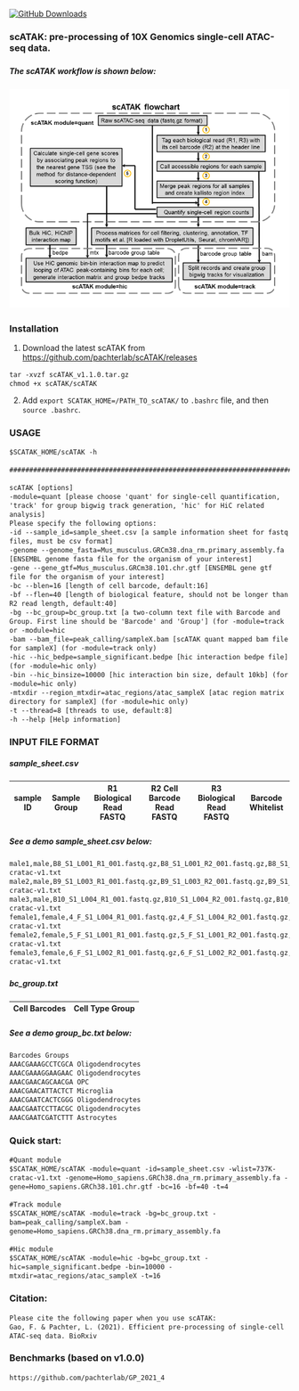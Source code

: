 [![GitHub Downloads](https://img.shields.io/github/downloads/pachterlab/scATAK/total.svg?style=social&logo=github&label=Download)](https://github.com/pachterlab/scATAK/releases)


### scATAK: pre-processing of 10X Genomics single-cell ATAC-seq data.
#####
##### The scATAK workflow is shown below:
![Figure not found](Figure1_final.png)
#####
### Installation
1) Download the latest scATAK from https://github.com/pachterlab/scATAK/releases
```
tar -xvzf scATAK_v1.1.0.tar.gz
chmod +x scATAK/scATAK
```

2) Add `export SCATAK_HOME=/PATH_TO_scATAK/` to `.bashrc` file, and then `source .bashrc`.  

### USAGE
```
$SCATAK_HOME/scATAK -h

######################################################################################

scATAK [options]
-module=quant [please choose 'quant' for single-cell quantification, 'track' for group bigwig track generation, 'hic' for HiC related analysis]
Please specify the following options:
-id --sample_id=sample_sheet.csv [a sample information sheet for fastq files, must be csv format]
-genome --genome_fasta=Mus_musculus.GRCm38.dna_rm.primary_assembly.fa [ENSEMBL genome fasta file for the organism of your interest]
-gene --gene_gtf=Mus_musculus.GRCm38.101.chr.gtf [ENSEMBL gene gtf file for the organism of your interest]
-bc --blen=16 [length of cell barcode, default:16]
-bf --flen=40 [length of biological feature, should not be longer than R2 read length, default:40]
-bg --bc_group=bc_group.txt [a two-column text file with Barcode and Group. First line should be 'Barcode' and 'Group'] (for -module=track or -module=hic
-bam --bam_file=peak_calling/sampleX.bam [scATAK quant mapped bam file for sampleX] (for -module=track only)
-hic --hic_bedpe=sample_significant.bedpe [hic interaction bedpe file] (for -module=hic only)
-bin --hic_binsize=10000 [hic interaction bin size, default 10kb] (for -module=hic only)
-mtxdir --region_mtxdir=atac_regions/atac_sampleX [atac region matrix directory for sampleX] (for -module=hic only)
-t --thread=8 [threads to use, default:8]
-h --help [Help information]
```

### INPUT FILE FORMAT
##### sample_sheet.csv
| sample ID | Sample Group | R1 Biological Read FASTQ | R2 Cell Barcode Read FASTQ | R3 Biological Read FASTQ | Barcode Whitelist |
|-------------|------------------|-------------|---------------|-------------------------|-----------------|
#####
##### See a demo sample_sheet.csv below:
```
male1,male,B8_S1_L001_R1_001.fastq.gz,B8_S1_L001_R2_001.fastq.gz,B8_S1_L001_R3_001.fastq.gz,/home/fgao/scATAK/lib/737K-cratac-v1.txt
male2,male,B9_S1_L003_R1_001.fastq.gz,B9_S1_L003_R2_001.fastq.gz,B9_S1_L003_R3_001.fastq.gz,/home/fgao/scATAK/lib/737K-cratac-v1.txt
male3,male,B10_S1_L004_R1_001.fastq.gz,B10_S1_L004_R2_001.fastq.gz,B10_S1_L004_R3_001.fastq.gz,/home/fgao/scATAK/lib/737K-cratac-v1.txt
female1,female,4_F_S1_L004_R1_001.fastq.gz,4_F_S1_L004_R2_001.fastq.gz,4_F_S1_L004_R3_001.fastq.gz,/home/fgao/scATAK/lib/737K-cratac-v1.txt
female2,female,5_F_S1_L001_R1_001.fastq.gz,5_F_S1_L001_R2_001.fastq.gz,5_F_S1_L001_R3_001.fastq.gz,/home/fgao/scATAK/lib/737K-cratac-v1.txt
female3,female,6_F_S1_L002_R1_001.fastq.gz,6_F_S1_L002_R2_001.fastq.gz,6_F_S1_L002_R3_001.fastq.gz,/home/fgao/scATAK/lib/737K-cratac-v1.txt
```
#####
#####
##### bc_group.txt
| Cell Barcodes | Cell Type Group |
|-------------|------------------|
#####
##### See a demo group_bc.txt below:
```
Barcodes Groups
AAACGAAAGCCTCGCA Oligodendrocytes
AAACGAAAGGAAGAAC Oligodendrocytes
AAACGAACAGCAACGA OPC
AAACGAACATTACTCT Microglia
AAACGAATCACTCGGG Oligodendrocytes
AAACGAATCCTTACGC Oligodendrocytes
AAACGAATCGATCTTT Astrocytes
```
#####
#####
### Quick start:
```
#Quant module
$SCATAK_HOME/scATAK -module=quant -id=sample_sheet.csv -wlist=737K-cratac-v1.txt -genome=Homo_sapiens.GRCh38.dna_rm.primary_assembly.fa -gene=Homo_sapiens.GRCh38.101.chr.gtf -bc=16 -bf=40 -t=4

#Track module
$SCATAK_HOME/scATAK -module=track -bg=bc_group.txt -bam=peak_calling/sampleX.bam -genome=Homo_sapiens.GRCh38.dna_rm.primary_assembly.fa

#Hic module
$SCATAK_HOME/scATAK -module=hic -bg=bc_group.txt -hic=sample_significant.bedpe -bin=10000 -mtxdir=atac_regions/atac_sampleX -t=16
```

### Citation:
```
Please cite the following paper when you use scATAK:
Gao, F. & Pachter, L. (2021). Efficient pre-processing of single-cell ATAC-seq data. BioRxiv
```

### Benchmarks (based on v1.0.0)
```
https://github.com/pachterlab/GP_2021_4
```
